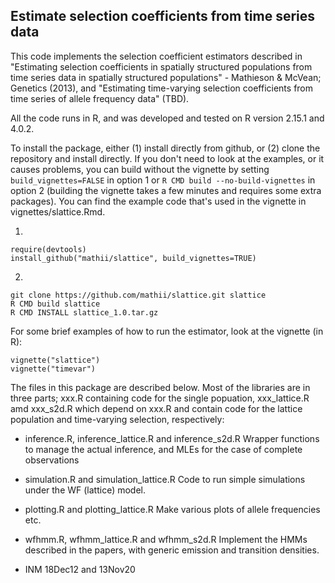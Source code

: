 ## Estimate selection coefficients from time series data

This code implements the selection coefficient estimators described in "Estimating selection coefficients in spatially structured populations from time series data in spatially structured populations" - Mathieson & McVean; Genetics (2013), and "Estimating time-varying selection coefficients from time series of allele frequency data" (TBD). 

All the code runs in R, and was developed and tested on R version 2.15.1 and 4.0.2.

To install the package, either (1) install directly from github, or (2) clone the repository and install directly. If you don't need to look at the examples, or it causes problems, you can build without the vignette by setting `build_vignettes=FALSE` in option 1 or `R CMD build --no-build-vignettes` in option 2 (building the vignette takes a few minutes and requires some extra packages). You can find the example code that's used in the vignette in vignettes/slattice.Rmd. 

1. 

```
require(devtools)
install_github("mathii/slattice", build_vignettes=TRUE)
```

2.
```
git clone https://github.com/mathii/slattice.git slattice
R CMD build slattice
R CMD INSTALL slattice_1.0.tar.gz
```

For some brief examples of how to run the estimator, look at the vignette (in R): 

```
vignette("slattice")
vignette("timevar")
```

The files in this package are described below. Most of the libraries are in three parts; xxx.R containing code for the single popuation, xxx_lattice.R amd xxx_s2d.R which depend on xxx.R and contain code for the lattice population and time-varying selection, respectively: 

- inference.R, inference_lattice.R and inference_s2d.R 
Wrapper functions to manage the actual inference, and MLEs for the case of complete observations

- simulation.R and simulation_lattice.R
Code to run simple simulations under the WF (lattice) model. 

- plotting.R and plotting_lattice.R
Make various plots of allele frequencies etc. 

- wfhmm.R, wfhmm_lattice.R and wfhmm_s2d.R
Implement the HMMs described in the papers, with generic emission and transition densities. 

- INM 18Dec12 and 13Nov20

